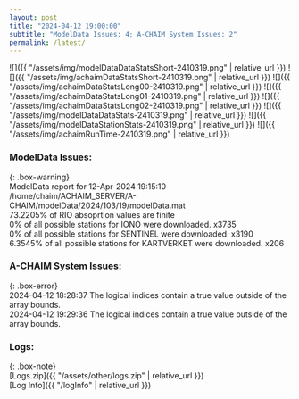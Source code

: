 ```yaml
---
layout: post
title: "2024-04-12 19:00:00"
subtitle: "ModelData Issues: 4; A-CHAIM System Issues: 2"
permalink: /latest/
---
```


![]({{ "/assets/img/modelDataDataStatsShort-2410319.png" | relative_url }})
![]({{ "/assets/img/achaimDataStatsShort-2410319.png" | relative_url }})
![]({{ "/assets/img/achaimDataStatsLong00-2410319.png" | relative_url }})
![]({{ "/assets/img/achaimDataStatsLong01-2410319.png" | relative_url }})
![]({{ "/assets/img/achaimDataStatsLong02-2410319.png" | relative_url }})
![]({{ "/assets/img/modelDataDataStats-2410319.png" | relative_url }})
![]({{ "/assets/img/modelDataStationStats-2410319.png" | relative_url }})
![]({{ "/assets/img/achaimRunTime-2410319.png" | relative_url }})


### ModelData Issues:  
  
{: .box-warning}  
 ModelData report for 12-Apr-2024 19:15:10   
 /home/chaim/ACHAIM_SERVER/A-CHAIM/modelData/2024/103/19/modelData.mat   
 73.2205% of RIO absoprtion values are finite   
 0% of all possible stations for IONO were downloaded. x3735   
 0% of all possible stations for SENTINEL were downloaded. x3190   
 6.3545% of all possible stations for KARTVERKET were downloaded. x206   
  
### A-CHAIM System Issues:  
  
{: .box-error}  
2024-04-12 18:28:37 The logical indices contain a true value outside of the array bounds.  
2024-04-12 19:29:36 The logical indices contain a true value outside of the array bounds.  

### Logs:  
  
{: .box-note}  
[Logs.zip]({{ "/assets/other/logs.zip" | relative_url }})  
[Log Info]({{ "/logInfo" | relative_url }})  
